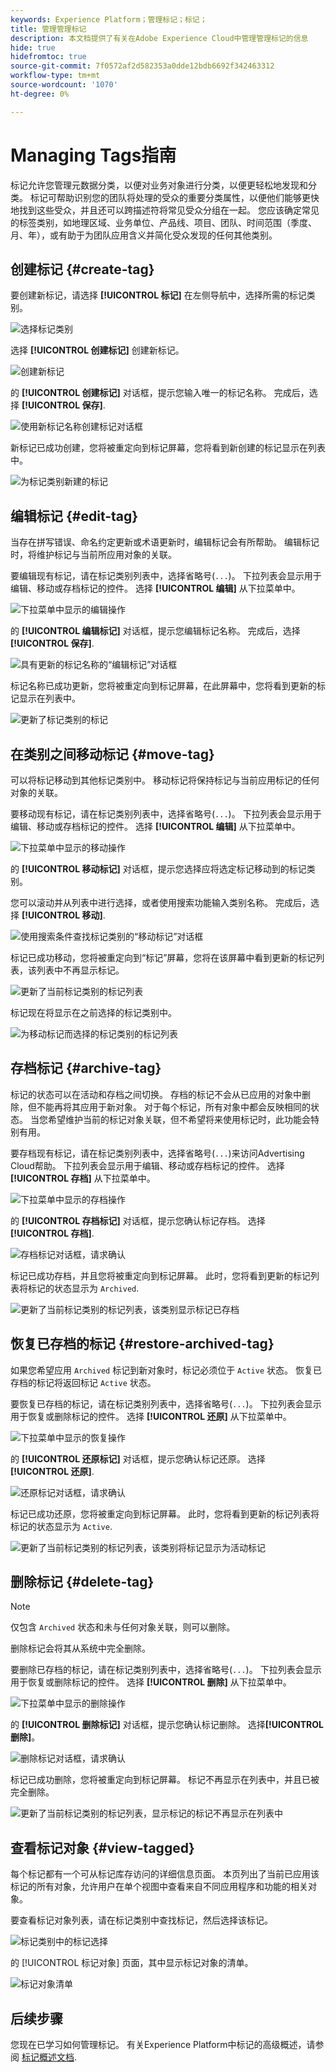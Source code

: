 ```yaml
---
keywords: Experience Platform；管理标记；标记；
title: 管理管理标记
description: 本文档提供了有关在Adobe Experience Cloud中管理管理标记的信息
hide: true
hidefromtoc: true
source-git-commit: 7f0572af2d582353a0dde12bdb6692f342463312
workflow-type: tm+mt
source-wordcount: '1070'
ht-degree: 0%

---
```


# Managing Tags指南

标记允许您管理元数据分类，以便对业务对象进行分类，以便更轻松地发现和分类。 标记可帮助识别您的团队将处理的受众的重要分类属性，以便他们能够更快地找到这些受众，并且还可以跨描述符将常见受众分组在一起。 您应该确定常见的标签类别，如地理区域、业务单位、产品线、项目、团队、时间范围（季度、月、年），或有助于为团队应用含义并简化受众发现的任何其他类别。 

## 创建标记 {#create-tag}

要创建新标记，请选择 **[!UICONTROL 标记]** 在左侧导航中，选择所需的标记类别。

![选择标记类别](./images/tag-selection.png)

选择 **[!UICONTROL 创建标记]** 创建新标记。

![创建新标记](./images/new-tag.png)

的 **[!UICONTROL 创建标记]** 对话框，提示您输入唯一的标记名称。 完成后，选择 **[!UICONTROL 保存]**.

![使用新标记名称创建标记对话框](./images/create-tag-dialog.png)

新标记已成功创建，您将被重定向到标记屏幕，您将看到新创建的标记显示在列表中。

![为标记类别新建的标记](./images/new-tag-listed.png)

## 编辑标记 {#edit-tag}

当存在拼写错误、命名约定更新或术语更新时，编辑标记会有所帮助。 编辑标记时，将维护标记与当前所应用对象的关联。

要编辑现有标记，请在标记类别列表中，选择省略号(`...`)。 下拉列表会显示用于编辑、移动或存档标记的控件。 选择 **[!UICONTROL 编辑]** 从下拉菜单中。

![下拉菜单中显示的编辑操作](./images/edit-action.png)

的 **[!UICONTROL 编辑标记]** 对话框，提示您编辑标记名称。 完成后，选择 **[!UICONTROL 保存]**.

![具有更新的标记名称的“编辑标记”对话框](./images/edit-dialog.png)

标记名称已成功更新，您将被重定向到标记屏幕，在此屏幕中，您将看到更新的标记显示在列表中。

![更新了标记类别的标记](./images/updated-tag-listed.png)

## 在类别之间移动标记 {#move-tag}

可以将标记移动到其他标记类别中。 移动标记将保持标记与当前应用标记的任何对象的关联。

要移动现有标记，请在标记类别列表中，选择省略号(`...`)。 下拉列表会显示用于编辑、移动或存档标记的控件。 选择 **[!UICONTROL 编辑]** 从下拉菜单中。

![下拉菜单中显示的移动操作](./images/move-action.png)

的 **[!UICONTROL 移动标记]** 对话框，提示您选择应将选定标记移动到的标记类别。

您可以滚动并从列表中进行选择，或者使用搜索功能输入类别名称。 完成后，选择 **[!UICONTROL 移动]**.

![使用搜索条件查找标记类别的“移动标记”对话框](./images/move-dialog.png)

标记已成功移动，您将被重定向到“标记”屏幕，您将在该屏幕中看到更新的标记列表，该列表中不再显示标记。

![更新了当前标记类别的标记列表](./images/current-tag-category.png)

标记现在将显示在之前选择的标记类别中。

![为移动标记而选择的标记类别的标记列表](./images/moved-to-tag-category.png)

## 存档标记 {#archive-tag}

标记的状态可以在活动和存档之间切换。 存档的标记不会从已应用的对象中删除，但不能再将其应用于新对象。 对于每个标记，所有对象中都会反映相同的状态。 当您希望维护当前的标记对象关联，但不希望将来使用标记时，此功能会特别有用。

要存档现有标记，请在标记类别列表中，选择省略号(`...`)来访问Advertising Cloud帮助。 下拉列表会显示用于编辑、移动或存档标记的控件。 选择 **[!UICONTROL 存档]** 从下拉菜单中。

![下拉菜单中显示的存档操作](./images/archive-action.png)

的 **[!UICONTROL 存档标记]** 对话框，提示您确认标记存档。 选择 **[!UICONTROL 存档]**.

![存档标记对话框，请求确认](./images/archive-dialog.png)

标记已成功存档，并且您将被重定向到标记屏幕。 此时，您将看到更新的标记列表将标记的状态显示为 `Archived`.

![更新了当前标记类别的标记列表，该类别显示标记已存档](./images/archive-status.png)

## 恢复已存档的标记 {#restore-archived-tag}

如果您希望应用 `Archived` 标记到新对象时，标记必须位于 `Active` 状态。 恢复已存档的标记将返回标记 `Active` 状态。

要恢复已存档的标记，请在标记类别列表中，选择省略号(`...`)。 下拉列表会显示用于恢复或删除标记的控件。 选择 **[!UICONTROL 还原]** 从下拉菜单中。

![下拉菜单中显示的恢复操作](./images/restore-action.png)

的 **[!UICONTROL 还原标记]** 对话框，提示您确认标记还原。 选择 **[!UICONTROL 还原]**.

![还原标记对话框，请求确认](./images/restore-dialog.png)

标记已成功还原，您将被重定向到标记屏幕。 此时，您将看到更新的标记列表将标记的状态显示为 `Active`.

![更新了当前标记类别的标记列表，该类别将标记显示为活动标记](./images/restored-active-status.png)

## 删除标记 {#delete-tag}

>[!NOTE]
>
>仅包含 `Archived` 状态和未与任何对象关联，则可以删除。

删除标记会将其从系统中完全删除。

要删除已存档的标记，请在标记类别列表中，选择省略号(`...`)。 下拉列表会显示用于恢复或删除标记的控件。 选择 **[!UICONTROL 删除]** 从下拉菜单中。

![下拉菜单中显示的删除操作](./images/delete-action.png)

的 **[!UICONTROL 删除标记]** 对话框，提示您确认标记删除。 选择&#x200B;**[!UICONTROL 删除]**。

![删除标记对话框，请求确认](./images/delete-dialog.png)

标记已成功删除，您将被重定向到标记屏幕。 标记不再显示在列表中，并且已被完全删除。

![更新了当前标记类别的标记列表，显示标记的标记不再显示在列表中](./images/deleted-updated-list.png)

## 查看标记对象 {#view-tagged}

每个标记都有一个可从标记库存访问的详细信息页面。 本页列出了当前已应用该标记的所有对象，允许用户在单个视图中查看来自不同应用程序和功能的相关对象。

要查看标记对象列表，请在标记类别中查找标记，然后选择该标记。

![标记类别中的标记选择](./images/view-tag-selection.png)

的 [!UICONTROL 标记对象] 页面，其中显示标记对象的清单。

![标记对象清单](./images/tagged-objects.png)

## 后续步骤

您现在已学习如何管理标记。 有关Experience Platform中标记的高级概述，请参阅 [标记概述文档](../overview.md).
